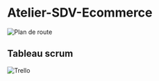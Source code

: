 # Atelier-SDV-Ecommerce

![Plan de route](https://user-images.githubusercontent.com/16398440/120456499-f7363380-c395-11eb-972f-7bd95afbc74d.png)

## Tableau scrum

![Trello](https://trello.com/b/NrGTfTJv/atelier-crm-leroy)
